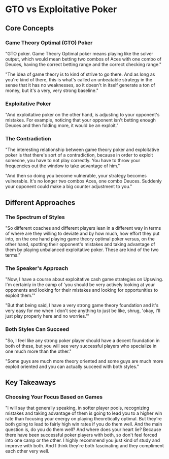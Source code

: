 # GTO vs Exploitative Poker

## Core Concepts

### Game Theory Optimal (GTO) Poker

"GTO poker. Game Theory Optimal poker means playing like the solver output, which would mean betting two combos of Aces with one combo of Deuces, having the correct betting range and the correct checking range."

"The idea of game theory is to kind of strive to go there. And as long as you're kind of there, this is what's called an unbeatable strategy in the sense that it has no weaknesses, so it doesn't in itself generate a ton of money, but it's a very, very strong baseline."

### Exploitative Poker

"And exploitative poker on the other hand, is adjusting to your opponent's mistakes. For example, noticing that your opponent isn't betting enough Deuces and then folding more, it would be an exploit."

### The Contradiction

"The interesting relationship between game theory poker and exploitative poker is that there's sort of a contradiction, because in order to exploit someone, you have to not play correctly. You have to throw your frequencies out the window to take advantage of him."

"And then so doing you become vulnerable, your strategy becomes vulnerable. It's no longer two combos Aces, one combo Deuces. Suddenly your opponent could make a big counter adjustment to you."

## Different Approaches

### The Spectrum of Styles

"So different coaches and different players lean in a different way in terms of where are they willing to deviate and by how much, how effort they put into, on the one hand playing game theory optimal poker versus, on the other hand, spotting their opponent's mistakes and taking advantage of them by playing unbalanced exploitative poker. These are kind of the two terms."

### The Speaker's Approach

"Now, I have a course about exploitative cash game strategies on Upswing. I'm certainly in the camp of 'you should be very actively looking at your opponents and looking for their mistakes and looking for opportunities to exploit them.'"

"But that being said, I have a very strong game theory foundation and it's very easy for me when I don't see anything to just be like, shrug, 'okay, I'll just play properly here and no worries.'"

### Both Styles Can Succeed

"So, I feel like any strong poker player should have a decent foundation in both of these, but you will see very successful players who specialize in one much more than the other."

"Some guys are much more theory oriented and some guys are much more exploit oriented and you can actually succeed with both styles."

## Key Takeaways

### Choosing Your Focus Based on Games

"I will say that generally speaking, in softer player pools, recognizing mistakes and taking advantage of them is going to lead you to a higher win rate than focusing your energy on playing theoretically optimal. But they're both going to lead to fairly high win rates if you do them well. And the main question is, do you do them well? And where does your heart lie? Because there have been successful poker players with both, so don't feel forced into one camp or the other. I highly recommend you just kind of study and improve with both. And I think they're both fascinating and they compliment each other very well.